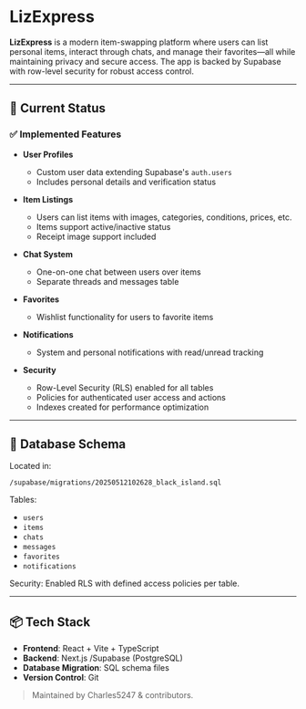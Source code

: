 
# LizExpress

**LizExpress** is a modern item-swapping platform where users can list personal items, interact through chats, and manage their favorites—all while maintaining privacy and secure access. The app is backed by Supabase with row-level security for robust access control.

---

## 🚀 Current Status

### ✅ Implemented Features

- **User Profiles**
  - Custom user data extending Supabase's `auth.users`
  - Includes personal details and verification status

- **Item Listings**
  - Users can list items with images, categories, conditions, prices, etc.
  - Items support active/inactive status
  - Receipt image support included

- **Chat System**
  - One-on-one chat between users over items
  - Separate threads and messages table

- **Favorites**
  - Wishlist functionality for users to favorite items

- **Notifications**
  - System and personal notifications with read/unread tracking

- **Security**
  - Row-Level Security (RLS) enabled for all tables
  - Policies for authenticated user access and actions
  - Indexes created for performance optimization

---

## 🧩 Database Schema

Located in:
```
/supabase/migrations/20250512102628_black_island.sql
```

Tables:
- `users`
- `items`
- `chats`
- `messages`
- `favorites`
- `notifications`

Security: Enabled RLS with defined access policies per table.

---

## 📦 Tech Stack

- **Frontend**: React + Vite + TypeScript
- **Backend**: Next.js /Supabase (PostgreSQL)
- **Database Migration**: SQL schema files
- **Version Control**: Git

> Maintained by Charles5247 & contributors.
